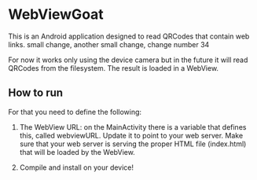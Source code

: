 WebViewGoat
===========

This is an Android application designed to read QRCodes that contain web links. small change, another small change, change number 34

For now it works only using the device camera but in the future it will read
QRCodes from the filesystem. The result is loaded in a WebView.

## How to run

For that you need to define the following:

1. The WebView URL: on the MainActivity there is a variable that defines this,
   called webviewURL. Update it to point to your web server. Make sure that
   your web server is serving the proper HTML file (index.html) that will be
   loaded by the WebView.

2. Compile and install on your device!


